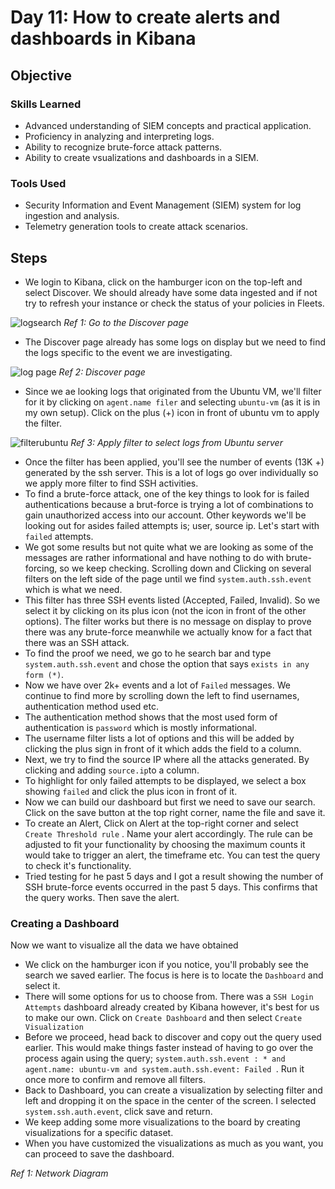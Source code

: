 # Day 11: How to create alerts and dashboards in Kibana

## Objective



### Skills Learned


- Advanced understanding of SIEM concepts and practical application.
- Proficiency in analyzing and interpreting logs.
- Ability to recognize brute-force attack patterns.
- Ability to create vsualizations and dashboards in a SIEM.


### Tools Used

- Security Information and Event Management (SIEM) system for log ingestion and analysis.
- Telemetry generation tools to create attack scenarios.

## Steps
- We login to Kibana, click on the hamburger icon on the top-left and select Discover. We should already have some data ingested and if not try to refresh your instance or check the status of your policies in Fleets.

![logsearch](https://github.com/user-attachments/assets/4646441b-7468-4b8a-a518-45ee7d42ab86)
            *Ref 1: Go to the Discover page*
  
- The Discover page already has some logs on display but we need to find the logs specific to the event we are investigating.

![log page](https://github.com/user-attachments/assets/1d600a59-45a9-4819-be4c-fea49a70b04c)
            *Ref 2: Discover page*

- Since we ae looking logs that originated from the Ubuntu VM, we'll filter for it by clicking on `agent.name filer` and selecting `ubuntu-vm`  (as it is in my own setup). Click on the plus (+) icon in front of ubuntu vm to apply the filter.

![filterubuntu](https://github.com/user-attachments/assets/744a1ef9-128b-4fcf-b0c1-9a408a4aa4dc)
            *Ref 3: Apply filter to select logs from Ubuntu server*

- Once the filter has been applied, you'll see the number of events (13K +) generated by the ssh server. This is a lot of logs go over individually so we apply more filter to find SSH activities.
- To find a brute-force attack, one of the key things to look for is failed authentications because a brut-force is trying a lot of combinations to gain unauthorized access into our account. Other keywords we'll be looking out for asides failed attempts is; user, source ip. Let's start with `failed` attempts. 
- We got some results but not quite what we are looking as some of the messages are rather informational and have nothing to do with brute-forcing, so we keep checking. Scrolling down and Clicking on several filters on the left side of the page until we find `system.auth.ssh.event` which is what we need.
- This filter has three SSH events listed (Accepted, Failed, Invalid). So we select it by clicking on its plus icon (not the icon in front of the other options). The filter works but there is no message on display to prove there was any brute-force meanwhile we actually know for a fact that there was an SSH attack.
- To find the proof we need, we go to he search bar and type `system.auth.ssh.event` and chose the option that says `exists in any form (*)`. 
- Now we have over 2k+ events and a lot of `Failed` messages. We continue to find more by scrolling down the left to find usernames, authentication method used etc. 
- The authentication method shows that the most used form of authentication is `password` which is mostly informational.
- The username filter lists a lot of options and this will be added by clicking the plus sign in front of it which adds the field to a column.
- Next, we try to find the source IP where all the attacks generated. By clicking and adding `source.ip`to a column.
- To highlight for only failed attempts to be displayed, we select a box showing `failed` and click the plus icon in front of it.
- Now we can build our dashboard but first we need to save our search. Click  on the save button at the top right corner, name the file and save it.
- To create an Alert, Click on Alert at the top-right corner and select `Create Threshold rule` . Name your alert accordingly. The rule can be adjusted to fit your functionality by choosing the maximum counts it would take to trigger an alert, the timeframe etc. You can test the query to check it's functionality.
- Tried testing for he past 5 days and I got a result showing the number of SSH brute-force events occurred in the past 5 days. This confirms that the query works. Then save the alert.

### Creating a Dashboard
Now we want to visualize all the data we have obtained  
- We click on the hamburger icon if you notice, you'll probably see the search we saved earlier. The focus is here is to locate the `Dashboard` and select it.
- There will some options for us to choose from. There was a `SSH Login Attempts` dashboard already created by Kibana however, it's best for us to make our own. Click on `Create Dashboard` and then select `Create Visualization`
- Before we proceed, head back to discover and copy out the query used earlier. This would make things faster instead of having to go over the process again using the query; `system.auth.ssh.event : * and agent.name: ubuntu-vm and system.auth.ssh.event: Failed `. Run it once more to confirm and remove all filters.
- Back to Dashboard, you can create a visualization by selecting  filter and left and dropping it on the space in the center of the screen. I selected `system.ssh.auth.event`, click save and return.
- We keep adding some more visualizations to the board by creating visualizations for a specific dataset. 
- When you have customized the visualizations as much as you want, you can proceed to save the dashboard.



*Ref 1: Network Diagram*
